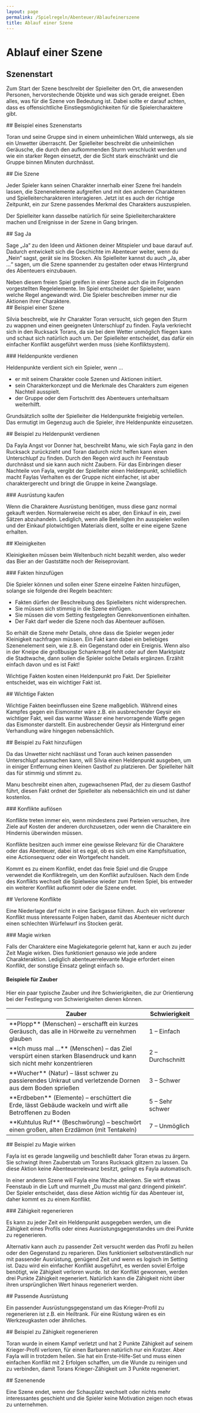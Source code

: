 ```yaml
---
layout: page
permalink: /Spielregeln/Abenteuer/Ablaufeinerszene
title: Ablauf einer Szene
---
```


# Ablauf einer Szene

## Szenenstart

Zum Start der Szene beschreibt der Spielleiter den Ort, die anwesenden Personen, hervorstechende Objekte und was sich gerade ereignet. Eben alles, was für die Szene von Bedeutung ist. Dabei sollte er darauf achten, dass es offensichtliche Einstiegsmöglichkeiten für die Spielercharaktere gibt.

<div class="beispiel">
## Beispiel eines Szenenstarts

Toran und seine Gruppe sind in einem unheimlichen Wald unterwegs, als sie ein Unwetter überrascht. Der Spielleiter beschreibt die unheimlichen Geräusche, die durch den aufkommenden Sturm verschluckt werden und wie ein starker Regen einsetzt, der die Sicht stark einschränkt und die Gruppe binnen Minuten durchnässt.

</div>
## Die Szene

Jeder Spieler kann seinen Charakter innerhalb einer Szene frei handeln lassen, die Szenenelemente aufgreifen und mit den anderen Charakteren und Spielleitercharakteren interagieren. Jetzt ist es auch der richtige Zeitpunkt, ein zur Szene passendes Merkmal des Charakters auszuspielen.

Der Spielleiter kann dasselbe natürlich für seine Spielleitercharaktere machen und Ereignisse in der Szene in Gang bringen.

<div class="hinweis">
## Sag Ja

Sage &bdquo;Ja&ldquo; zu den Ideen und Aktionen deiner Mitspieler und baue darauf auf. Dadurch entwickelt sich die Geschichte im Abenteuer weiter, wenn du &bdquo;Nein&ldquo; sagst, gerät sie ins Stocken. Als Spielleiter kannst du auch &bdquo;Ja, aber &hellip;&ldquo; sagen, um die Szene spannender zu gestalten oder etwas Hintergrund des Abenteuers einzubauen.

</div>
Neben diesem freien Spiel greifen in einer Szene auch die im Folgenden vorgestellten Regelelemente. Im Spiel entscheidet der Spielleiter, wann welche Regel angewandt wird. Die Spieler beschreiben immer nur die Aktionen ihrer Charaktere.

<div class="beispiel">
## Beispiel einer Szene

Silvia beschreibt, wie ihr Charakter Toran versucht, sich gegen den Sturm zu wappnen und einen geeigneten Unterschlupf zu finden. Fayla verkriecht sich in den Rucksack Torans, da sie bei dem Wetter unmöglich fliegen kann und schaut sich natürlich auch um. Der Spielleiter entscheidet, das dafür ein einfacher Konflikt ausgeführt werden muss (siehe Konfliktsystem).

</div>
### Heldenpunkte verdienen

Heldenpunkte verdient sich ein Spieler, wenn &hellip;

- er mit seinem Charakter coole Szenen und Aktionen initiiert.
- sein Charakterkonzept und die Merkmale des Charakters zum eigenen Nachteil ausspielt.
- der Gruppe oder dem Fortschritt des Abenteuers unterhaltsam weiterhilft.

Grundsätzlich sollte der Spielleiter die Heldenpunkte freigiebig verteilen. Das ermutigt im Gegenzug auch die Spieler, ihre Heldenpunkte einzusetzen.

<div class="beispiel">
## Beispiel zu Heldenpunkt verdienen

Da Fayla Angst vor Donner hat, beschreibt Manu, wie sich Fayla ganz in den Rucksack zurückzieht und Toran dadurch nicht helfen kann einen Unterschlupf zu finden. Durch den Regen wird auch ihr Feenstaub durchnässt und sie kann auch nicht Zaubern. Für das Einbringen dieser Nachteile von Fayla, vergibt der Spielleiter einen Heldenpunkt, schließlich macht Faylas Verhalten es der Gruppe nicht einfacher, ist aber charaktergerecht und bringt die Gruppe in keine Zwangslage.

</div>
### Ausrüstung kaufen

Wenn die Charaktere Ausrüstung benötigen, muss diese ganz normal gekauft werden. Normalerweise reicht es aber, den Einkauf in ein, zwei Sätzen abzuhandeln. Lediglich, wenn alle Beteiligten ihn ausspielen wollen und der Einkauf plotwichtigen Materials dient, sollte er eine eigene Szene erhalten.

<div class="hinweis">
## Kleinigkeiten

Kleinigkeiten müssen beim Weltenbuch nicht bezahlt werden, also weder das Bier an der Gaststätte noch der Reiseproviant.

</div>
### Fakten hinzufügen

Die Spieler können und sollen einer Szene einzelne Fakten hinzufügen, solange sie folgende drei Regeln beachten:

- Fakten dürfen der Beschreibung des Spielleiters nicht widersprechen.
- Sie müssen sich stimmig in die Szene einfügen.
- Sie müssen die vom Setting festgelegten Genrekonventionen einhalten.
- Der Fakt darf weder die Szene noch das Abenteuer auflösen.

So erhält die Szene mehr Details, ohne dass die Spieler wegen jeder Kleinigkeit nachfragen müssen. Ein Fakt kann dabei ein beliebiges Szenenelement sein, wie z.B. ein Gegenstand oder ein Ereignis. Wenn also in der Kneipe die großbusige Schankmagd fehlt oder auf dem Marktplatz die Stadtwache, dann sollen die Spieler solche Details ergänzen. Erzählt einfach davon und es ist Fakt!

Wichtige Fakten kosten einen Heldenpunkt pro Fakt. Der Spielleiter entscheidet, was ein wichtiger Fakt ist.

<div class="hinweis">
## Wichtige Fakten

Wichtige Fakten beeinflussen eine Szene maßgeblich. Während eines Kampfes gegen ein Eismonster wäre z.B. ein ausbrechender Geysir ein wichtiger Fakt, weil das warme Wasser eine hervorragende Waffe gegen das Eismonster darstellt. Ein ausbrechender Geysir als Hintergrund einer Verhandlung wäre hingegen nebensächlich.

</div>
<div class="beispiel">
## Beispiel zu Fakt hinzufügen

Da das Unwetter nicht nachlässt und Toran auch keinen passenden Unterschlupf ausmachen kann, will Silvia einen Heldenpunkt ausgeben, um in einiger Entfernung einen kleinen Gasthof zu platzieren. Der Spielleiter hält das für stimmig und stimmt zu.

Manu beschreibt einen alten, zugewachsenen Pfad, der zu diesem Gasthof führt, diesen Fakt ordnet der Spielleiter als nebensächlich ein und ist daher kostenlos.

</div>
### Konflikte auflösen

Konflikte treten immer ein, wenn mindestens zwei Parteien versuchen, ihre Ziele auf Kosten der anderen durchzusetzen, oder wenn die Charaktere ein Hindernis überwinden müssen.

Konflikte besitzen auch immer eine gewisse Relevanz für die Charaktere oder das Abenteuer, dabei ist es egal, ob es sich um eine Kampfsituation, eine Actionsequenz oder ein Wortgefecht handelt.

Kommt es zu einem Konflikt, endet das freie Spiel und die Gruppe verwendet die Konfliktregeln, um den Konflikt aufzulösen. Nach dem Ende des Konflikts wechselt die Spielweise wieder zum freien Spiel, bis entweder ein weiterer Konflikt aufkommt oder die Szene endet.

<div class="hinweis">
## Verlorene Konflikte

Eine Niederlage darf nicht in eine Sackgasse führen. Auch ein verlorener Konflikt muss interessante Folgen haben, damit das Abenteuer nicht durch einen schlechten Würfelwurf ins Stocken gerät.

</div>
### Magie wirken

Falls der Charaktere eine Magiekategorie gelernt hat, kann er auch zu jeder Zeit Magie wirken. Dies funktioniert genauso wie jede andere Charakteraktion. Lediglich abenteuerrelevante Magie erfordert einen Konflikt, der sonstige Einsatz gelingt einfach so.

#### Beispiele für Zauber

Hier ein paar typische Zauber und ihre Schwierigkeiten, die zur Orientierung bei der Festlegung von Schwierigkeiten dienen können.

<table>
<thead>
<tr><th>Zauber</th><th>Schwierigkeit</th></tr>
</thead>
<tbody>
<tr><td>**Plopp** (Menschen) &ndash; erschafft ein kurzes Geräusch, das alle in Hörweite zu vernehmen glauben</td><td>1 &ndash; Einfach</td></tr>
<tr><td>**Ich muss mal &hellip;** (Menschen) &ndash; das Ziel verspürt einen starken Blasendruck und kann sich nicht mehr konzentrieren</td><td>2 &ndash; Durchschnitt</td></tr>
<tr><td>**Wucher** (Natur) &ndash; lässt schwer zu passierendes Unkraut und verletzende Dornen aus dem Boden sprießen</td><td>3 &ndash; Schwer</td></tr>
<tr><td>**Erdbeben** (Elemente) &ndash; erschüttert die Erde, lässt Gebäude wackeln und wirft alle Betroffenen zu Boden</td><td>5 &ndash; Sehr schwer</td></tr>
<tr><td>**Kuhtulus Ruf** (Beschwörung) &ndash; beschwört einen großen, alten Erzdämon (mit Tentakeln)</td><td>7 &ndash; Unmöglich</td></tr>
</tbody>
</table>
<div class="beispiel">
## Beispiel zu Magie wirken

Fayla ist es gerade langweilig und beschließt daher Toran etwas zu ärgern. Sie schwingt ihren Zauberstab um Torans Rucksack glitzern zu lassen. Da diese Aktion keine Abenteuerrelevanz besitzt, gelingt es Fayla automatisch.

In einer anderen Szene will Fayla eine Wache ablenken. Sie wirft etwas Feenstaub in die Luft und murmelt &bdquo;Du musst mal ganz dringend pinkeln&ldquo;. Der Spieler entscheidet, dass diese Aktion wichtig für das Abenteuer ist, daher kommt es zu einem Konflikt.

</div>
### Zähigkeit regenerieren

Es kann zu jeder Zeit ein Heldenpunkt ausgegeben werden, um die Zähigkeit eines Profils oder eines Ausrüstungsgegenstandes um drei Punkte zu regenerieren.

Alternativ kann auch zu passender Zeit versucht werden das Profil zu heilen oder den Gegenstand zu reparieren. Dies funktioniert selbstverständlich nur mit passender Ausrüstung, genügend Zeit und wenn es logisch im Setting ist. Dazu wird ein einfacher Konflikt ausgeführt, es werden soviel Erfolge benötigt, wie Zähigkeit verloren wurde. Ist der Konflikt gewonnen, werden drei Punkte Zähigkeit regeneriert. Natürlich kann die Zähigkeit nicht über ihren ursprünglichen Wert hinaus regeneriert werden.

<div class="hinweis">
## Passende Ausrüstung

Ein passender Ausrüstungsgegenstand um das Krieger-Profil zu regenerieren ist z.B. ein Heiltrank. Für eine Rüstung wären es ein Werkzeugkasten oder ähnliches.

</div>
<div class="beispiel">
## Beispiel zu Zähigkeit regenerieren

Toran wurde in einem Kampf verletzt und hat 2 Punkte Zähigkeit auf seinem Krieger-Profil verloren, für einen Barbaren natürlich nur ein Kratzer. Aber Fayla will in trotzdem heilen. Sie hat ein Erste-Hilfe-Set und muss einen einfachen Konflikt mit 2 Erfolgen schaffen, um die Wunde zu reinigen und zu verbinden, damit Torans Krieger-Zähigkeit um 3 Punkte regeneriert.

</div>
## Szenenende

Eine Szene endet, wenn der Schauplatz wechselt oder nichts mehr interessantes geschieht und die Spieler keine Motivation zeigen noch etwas zu unternehmen.

